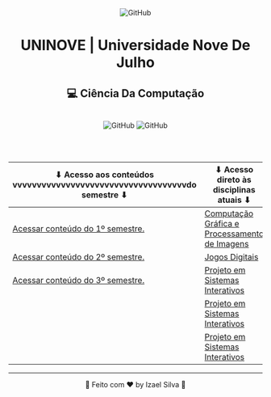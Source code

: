 <div align="center">
   <img alt="GitHub" src="https://www.uninove.br/logo-uninove.svg"/>
</div>

<h1 align="center">UNINOVE | Universidade Nove De Julho</h1>
   <h2 align="center">
      💻 Ciência Da Computação
   </h2>
<br>

<div align="center">
   <img alt="GitHub" src="https://img.shields.io/github/license/Ias4g/take-home-coding-challenge?color=%2323BFD0&logoColor=%230F0F0F"/>
   <img alt="GitHub" src="https://img.shields.io/badge/PRs-welcome-23BFD0" />
</div>

<br><br>

| ⬇ Acesso aos conteúdos vvvvvvvvvvvvvvvvvvvvvvvvvvvvvvvvvvvvdo semestre ⬇          | ⬇ Acesso direto às disciplinas atuais ⬇                         |
|-----------------------------------------------|-----------------------------------------------------------------|
| [Acessar conteúdo do 1º semestre.](./2022/1/) | [Computação Gráfica e Processamento de Imagens](./2023/1/cgpi/) |
| [Acessar conteúdo do 2º semestre.](./2022/2/) | [Jogos Digitais](./2023/1/jd/)                                  |
| [Acessar conteúdo do 3º semestre.](./2023/1/) | [Projeto em Sistemas Interativos](./2023/1/psi/)                |
|                                               | [Projeto em Sistemas Interativos](./2023/1/psi/)                |
|                                               | [Projeto em Sistemas Interativos](./2023/1/psi/)                |

<hr>

<div align="center">
   👋 Feito com ♥ by Izael Silva 👋
</div>